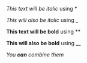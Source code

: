 *This text will be italic* using *


_This will also be italic_ using _



**This text will be bold**  using **


__This will also be bold__   using __



_You **can** combine them_
